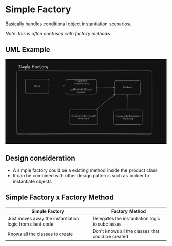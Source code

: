 # Simple Factory

Basically handles conditional object instantiation scenarios.

*Note: this is often confused with factory methods*

## UML Example

![alt text](simple_factory_uml_example.png)


## Design consideration

- A simple factory could be a existing method inside the product class
- It can be combined with other design patterns such as builder to instantiate objects

## Simple Factory x Factory Method

|Simple Factory | Factory Method                                                                                |
|---------------|-----------------------------------------------------------------------------------------------|
| Just moves away the instantiation logic from client code  | Delegates the instantiation logic to subclasses   |
| Knows all the classes to create                           | Don't knows all the classes that could be created |